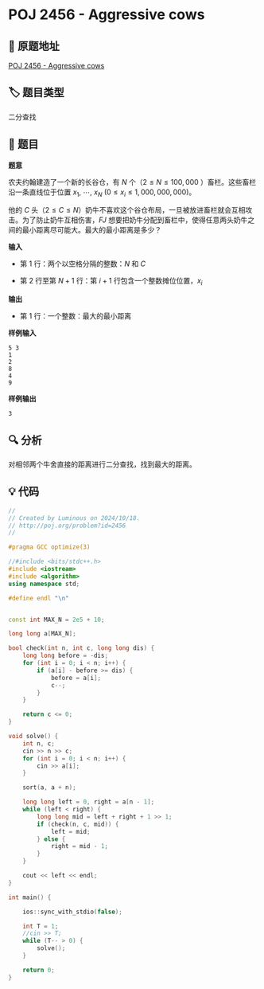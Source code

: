 # POJ 2456 - Aggressive cows

## 🚀 原题地址

[POJ 2456 - Aggressive cows](http://poj.org/problem?id=2456)

## 🏷️ 题目类型

二分查找

## 📜 题目

**题意**

农夫约翰建造了一个新的长谷仓，有 $N$ 个（$2 \leq N \leq 100,000$
）畜栏。这些畜栏沿一条直线位于位置 $x_{1}, ~\cdots, ~x_{N} ~(0 \leq x_{i} \leq 1,000,000,000)$。

他的 $C$ 头（$2 \leq C \leq N$）奶牛不喜欢这个谷仓布局，一旦被放进畜栏就会互相攻击。为了防止奶牛互相伤害，$FJ$
想要把奶牛分配到畜栏中，使得任意两头奶牛之间的最小距离尽可能大。最大的最小距离是多少？

**输入**

- 第 $1$ 行：两个以空格分隔的整数：$N$ 和 $C$

- 第 $2$ 行至第 $N + 1$ 行：第 $i + 1$ 行包含一个整数摊位位置，$x_{i}$

**输出**

- 第 $1$ 行：一个整数：最大的最小距离

**样例输入**

```text
5 3
1
2
8
4
9
```

**样例输出**

```text
3
```

## 🔍 分析

对相邻两个牛舍直接的距离进行二分查找，找到最大的距离。

## 💡 代码

```C++
//
// Created by Luminous on 2024/10/18.
// http://poj.org/problem?id=2456
//

#pragma GCC optimize(3)

//#include <bits/stdc++.h>
#include <iostream>
#include <algorithm>
using namespace std;

#define endl "\n"


const int MAX_N = 2e5 + 10;

long long a[MAX_N];

bool check(int n, int c, long long dis) {
    long long before = -dis;
    for (int i = 0; i < n; i++) {
        if (a[i] - before >= dis) {
            before = a[i];
            c--;
        }
    }

    return c <= 0;
}

void solve() {
    int n, c;
    cin >> n >> c;
    for (int i = 0; i < n; i++) {
        cin >> a[i];
    }

    sort(a, a + n);

    long long left = 0, right = a[n - 1];
    while (left < right) {
        long long mid = left + right + 1 >> 1;
        if (check(n, c, mid)) {
            left = mid;
        } else {
            right = mid - 1;
        }
    }

    cout << left << endl;
}

int main() {

    ios::sync_with_stdio(false);

    int T = 1;
    //cin >> T;
    while (T-- > 0) {
        solve();
    }

    return 0;
}
```